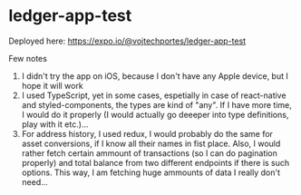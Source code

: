 # ledger-app-test

Deployed here: https://expo.io/@vojtechportes/ledger-app-test

Few notes

1) I didn't try the app on iOS, because I don't have any Apple device, but I hope it will work
2) I used TypeScript, yet in some cases, espetially in case of react-native and styled-components, the types are kind of "any". If I have more time, I would do it properly (I would actually go deeeper into type definitions, play with it etc.)...
3) For address history, I used redux, I would probably do the same for asset conversions, if I know all their names in fist place. Also, I would rather fetch certain ammount of transactions (so I can do pagination properly) and total balance from two different endpoints if there is such options. This way, I am fetching huge ammounts of data I really don't need...
